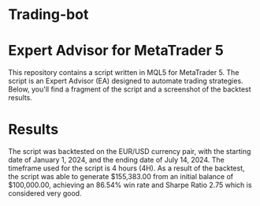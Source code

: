 # Trading-bot
# Expert Advisor for MetaTrader 5

This repository contains a script written in MQL5 for MetaTrader 5. The script is an Expert Advisor (EA) designed to automate trading strategies. Below, you'll find a fragment of the script and a screenshot of the backtest results.

# Results

The script was backtested on the EUR/USD currency pair, with the starting date of January 1, 2024, and the ending date of July 14, 2024. The timeframe used for the script is 4 hours (4H). As a result of the backtest, the script was able to generate $155,383.00 from an initial balance of $100,000.00, achieving an 86.54% win rate and Sharpe Ratio 2.75 which is considered very good.
